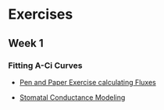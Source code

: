 # Exercises

## Week 1

### Fitting A-Ci Curves

- [Pen and Paper Exercise calculating Fluxes](https://github.com/Fluxcourse/Lecture_materials/tree/master/Paper_pencil_exercise)


- [Stomatal Conductance Modeling](stomatal-conductance-modeling.md)
